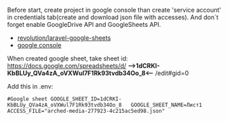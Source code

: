 
Before start, create project in google console than create 'service account' in credentials tab(create and download json file with accesses).
And don`t forget enable GoogleDrive API and GoogleSheets API.

- [revolution/laravel-google-sheets](https://packagist.org/packages/revolution/laravel-google-sheets)
- [google console](https://console.cloud.google.com)

When created google sheet, take sheet id:  
https://docs.google.com/spreadsheets/d/ **-->1dCRKI-KbBLUy_QVa4zA_oVXWul7F1Rk93tvdb34Oo_8<--** /edit#gid=0

Add this in .env:

`#Google sheet
GOOGLE_SHEET_ID=1dCRKI-KbBLUy_QVa4zA_oVXWul7F1Rk93tvdb34Oo_8  
GOOGLE_SHEET_NAME=Лист1  
ACCESS_FILE="arched-media-277923-4c215ac5ed98.json"`

